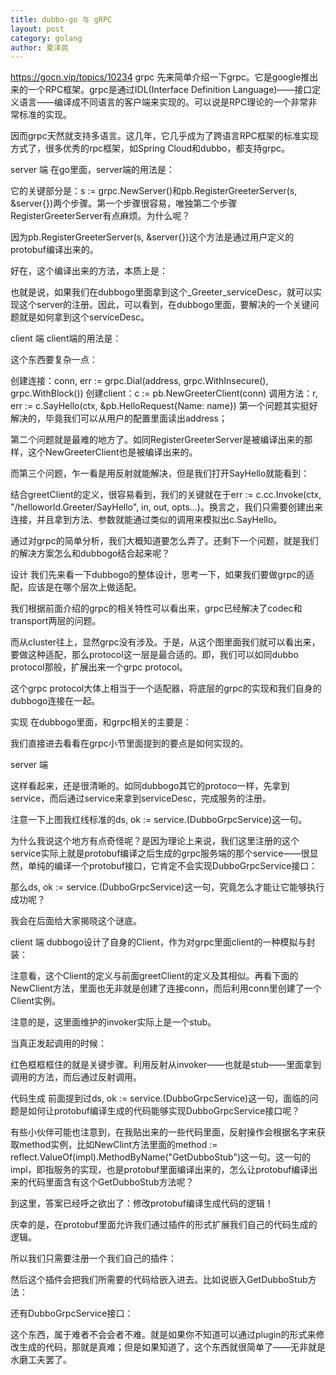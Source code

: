 ```yaml
---
title: dubbo-go 与 gRPC
layout: post
category: golang
author: 夏泽民
---
```

https://gocn.vip/topics/10234
grpc
先来简单介绍一下grpc。它是google推出来的一个RPC框架。grpc是通过IDL(Interface Definition Language)——接口定义语言——编译成不同语言的客户端来实现的。可以说是RPC理论的一个非常非常标准的实现。

因而grpc天然就支持多语言。这几年，它几乎成为了跨语言RPC框架的标准实现方式了，很多优秀的rpc框架，如Spring Cloud和dubbo，都支持grpc。
<!-- more -->
server 端
在go里面，server端的用法是：



它的关键部分是：s := grpc.NewServer()和pb.RegisterGreeterServer(s, &server{})两个步骤。第一个步骤很容易，唯独第二个步骤RegisterGreeterServer有点麻烦。为什么呢？

因为pb.RegisterGreeterServer(s, &server{})这个方法是通过用户定义的protobuf编译出来的。

好在，这个编译出来的方法，本质上是：



也就是说，如果我们在dubbogo里面拿到这个_Greeter_serviceDesc，就可以实现这个server的注册。因此，可以看到，在dubbogo里面，要解决的一个关键问题就是如何拿到这个serviceDesc。

client 端
client端的用法是：



这个东西要复杂一点：

创建连接：conn, err := grpc.Dial(address, grpc.WithInsecure(), grpc.WithBlock())
创建client：c := pb.NewGreeterClient(conn)
调用方法：r, err := c.SayHello(ctx, &pb.HelloRequest{Name: name})
第一个问题其实挺好解决的，毕竟我们可以从用户的配置里面读出address；

第二个问题就是最难的地方了。如同RegisterGreeterServer是被编译出来的那样，这个NewGreeterClient也是被编译出来的。

而第三个问题，乍一看是用反射就能解决，但是我们打开SayHello就能看到：



结合greetClient的定义，很容易看到，我们的关键就在于err := c.cc.Invoke(ctx, "/helloworld.Greeter/SayHello", in, out, opts...)。换言之，我们只需要创建出来连接，并且拿到方法、参数就能通过类似的调用来模拟出c.SayHello。

通过对grpc的简单分析，我们大概知道要怎么弄了。还剩下一个问题，就是我们的解决方案怎么和dubbogo结合起来呢？

设计
我们先来看一下dubbogo的整体设计，思考一下，如果我们要做grpc的适配，应该是在哪个层次上做适配。



我们根据前面介绍的grpc的相关特性可以看出来，grpc已经解决了codec和transport两层的问题。

而从cluster往上，显然grpc没有涉及。于是，从这个图里面我们就可以看出来，要做这种适配，那么protocol这一层是最合适的。即，我们可以如同dubbo protocol那般，扩展出来一个grpc protocol。

这个grpc protocol大体上相当于一个适配器，将底层的grpc的实现和我们自身的dubbogo连接在一起。



实现
在dubbogo里面，和grpc相关的主要是：



我们直接进去看看在grpc小节里面提到的要点是如何实现的。

server 端


这样看起来，还是很清晰的。如同dubbogo其它的protoco一样，先拿到service，而后通过service来拿到serviceDesc，完成服务的注册。

注意一下上图我红线标准的ds, ok := service.(DubboGrpcService)这一句。

为什么我说这个地方有点奇怪呢？是因为理论上来说，我们这里注册的这个service实际上就是protobuf编译之后生成的grpc服务端的那个service——很显然，单纯的编译一个protobuf接口，它肯定不会实现DubboGrpcService接口：



那么ds, ok := service.(DubboGrpcService)这一句，究竟怎么才能让它能够执行成功呢？

我会在后面给大家揭晓这个谜底。

client 端
dubbogo设计了自身的Client，作为对grpc里面client的一种模拟与封装：


注意看，这个Client的定义与前面greetClient的定义及其相似。再看下面的NewClient方法，里面也无非就是创建了连接conn，而后利用conn里创建了一个Client实例。

注意的是，这里面维护的invoker实际上是一个stub。

当真正发起调用的时候：



红色框框框住的就是关键步骤。利用反射从invoker——也就是stub——里面拿到调用的方法，而后通过反射调用。

代码生成
前面提到过ds, ok := service.(DubboGrpcService)这一句，面临的问题是如何让protobuf编译生成的代码能够实现DubboGrpcService接口呢？

有些小伙伴可能也注意到，在我贴出来的一些代码里面，反射操作会根据名字来获取method实例，比如NewClint方法里面的method := reflect.ValueOf(impl).MethodByName("GetDubboStub")这一句。这一句的impl，即指服务的实现，也是protobuf里面编译出来的，怎么让protobuf编译出来的代码里面含有这个GetDubboStub方法呢？

到这里，答案已经呼之欲出了：修改protobuf编译生成代码的逻辑！

庆幸的是，在protobuf里面允许我们通过插件的形式扩展我们自己的代码生成的逻辑。

所以我们只需要注册一个我们自己的插件：



然后这个插件会把我们所需要的代码给嵌入进去。比如说嵌入GetDubboStub方法：


还有DubboGrpcService接口：


这个东西，属于难者不会会者不难。就是如果你不知道可以通过plugin的形式来修改生成的代码，那就是真难；但是如果知道了，这个东西就很简单了——无非就是水磨工夫罢了。